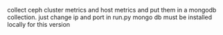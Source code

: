 collect ceph cluster metrics and host metrics and put them in a mongodb collection.
just change ip  and port  in run.py
mongo db must be installed locally for this version
